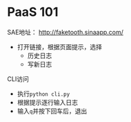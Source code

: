 # PaaS 101

SAE地址：
http://faketooth.sinaapp.com/

* 打开链接，根据页面提示，选择
	* 历史日志
	* 写新日志

CLI访问

* 执行`python cli.py`
* 根据提示逐行输入日志
* 输入`q`并按下回车后，退出	